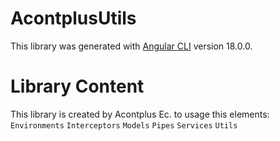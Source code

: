 # AcontplusUtils

This library was generated with [Angular CLI](https://github.com/angular/angular-cli) version 18.0.0.

<!-- ## Code scaffolding

Run `ng generate component component-name --project acontplus-utils` to generate a new component. You can also use `ng generate directive|pipe|service|class|guard|interface|enum|module --project acontplus-utils`.
> Note: Don't forget to add `--project acontplus-utils` or else it will be added to the default project in your `angular.json` file.

## Build

Run `ng build acontplus-utils` to build the project. The build artifacts will be stored in the `dist/` directory.

## Publishing

After building your library with `ng build acontplus-utils`, go to the dist folder `cd dist/acontplus-utils` and run `npm publish`.

## Running unit tests

Run `ng test acontplus-utils` to execute the unit tests via [Karma](https://karma-runner.github.io).

## Further help

To get more help on the Angular CLI use `ng help` or go check out the [Angular CLI Overview and Command Reference](https://angular.dev/tools/cli) page. -->

# Library Content

This library is created by Acontplus Ec. to usage this elements:
`Environments`
`Interceptors`
`Models`
`Pipes`
`Services`
`Utils`
